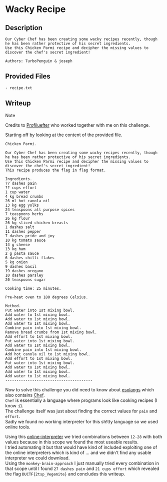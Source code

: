 # Wacky Recipe

## Description
```
Our Cyber Chef has been creating some wacky recipes recently, though he has been rather protective of his secret ingredients. 
Use this Chicken Parmi recipe and decipher the missing values to discover the chef's secret ingredient!

Authors: TurboPenguin & joseph
```

## Provided Files
```
- recipe.txt
```

## Writeup

> [!NOTE]
> Credits to [Profiluefter](https://github.com/profiluefter) who worked together with me on this challenge.

Starting off by looking at the content of the provided file. <br/>
```
Chicken Parmi.

Our Cyber Chef has been creating some wacky recipes recently, though he has been rather protective of his secret ingredients.
Use this Chicken Parmi recipe and decipher the missing values to discover the chef's secret ingredient!
This recipe produces the flag in flag format.

Ingredients.
?? dashes pain
?? cups effort
1 cup water
4 kg bread crumbs
26 ml hot canola oil
13 kg egg yolks
24 teaspoons all purpose spices
7 teaspoons herbs
26 kg flour
26 kg sliced chicken breasts
1 dashes salt
11 dashes pepper
7 dashes pride and joy
10 kg tomato sauce
14 g cheese
13 kg ham
2 g pasta sauce
6 dashes chilli flakes
5 kg onion
9 dashes basil
19 dashes oregano
10 dashes parsley
20 teaspoons sugar

Cooking time: 25 minutes.

Pre-heat oven to 180 degrees Celsius.

Method.
Put water into 1st mixing bowl.
Add water to 1st mixing bowl.
Add water to 1st mixing bowl.
Add water to 1st mixing bowl.
Combine pain into 1st mixing bowl.
Remove bread crumbs from 1st mixing bowl.
Add effort to 1st mixing bowl.
Put water into 1st mixing bowl.
Add water to 1st mixing bowl.
Combine pain into 1st mixing bowl.
Add hot canola oil to 1st mixing bowl.
Add effort to 1st mixing bowl.
Put water into 1st mixing bowl.
Add water to 1st mixing bowl.
Add water to 1st mixing bowl.
Add water to 1st mixing bowl.
---------------------------------------
```

Now to solve this challenge you did need to know about [esolangs](https://esolangs.org/wiki/) which also contains [Chef](https://esolangs.org/wiki/Chef). <br/>
`Chef` is essentially a language where programs look like cooking recipes (I know :/). <br/>
The challenge itself was just about finding the correct values for `pain` and `effort`. <br/>
Sadly we found no working interpreter for this sh!tty language so we used online tools. <br/>

Using this [online-interpreter](https://esolangpark.vercel.app/ide/chef) we tried combinations between `12-28` with both values because in this scope we found the most useable results. <br/>
I tried automating it but that would have kind of included exploiting one of the online interpreters which is kind of ... and we didn't find any usable interpreter we could download. <br/>
Using the `monkey-brain-approach` I just manually tried every combination in that scope until I found `27 dashes pain` and `21 cups effort` which revealed the flag `DUCTF{2tsp_Vegemite}` and concludes this writeup. 
